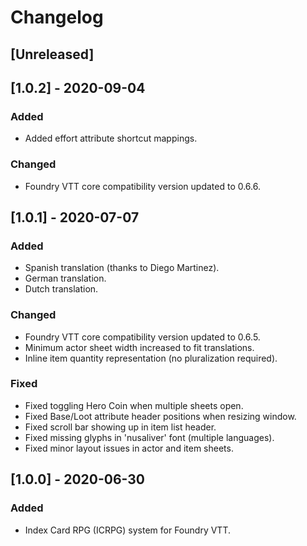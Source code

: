 # Changelog

## [Unreleased]

## [1.0.2] - 2020-09-04
### Added
- Added effort attribute shortcut mappings.
### Changed
- Foundry VTT core compatibility version updated to 0.6.6.

## [1.0.1] - 2020-07-07
### Added
- Spanish translation (thanks to Diego Martinez).
- German translation.
- Dutch translation.
### Changed
- Foundry VTT core compatibility version updated to 0.6.5.
- Minimum actor sheet width increased to fit translations.
- Inline item quantity representation (no pluralization required).
### Fixed
- Fixed toggling Hero Coin when multiple sheets open.
- Fixed Base/Loot attribute header positions when resizing window.
- Fixed scroll bar showing up in item list header.
- Fixed missing glyphs in 'nusaliver' font (multiple languages).
- Fixed minor layout issues in actor and item sheets.

## [1.0.0] - 2020-06-30
### Added
- Index Card RPG (ICRPG) system for Foundry VTT.
